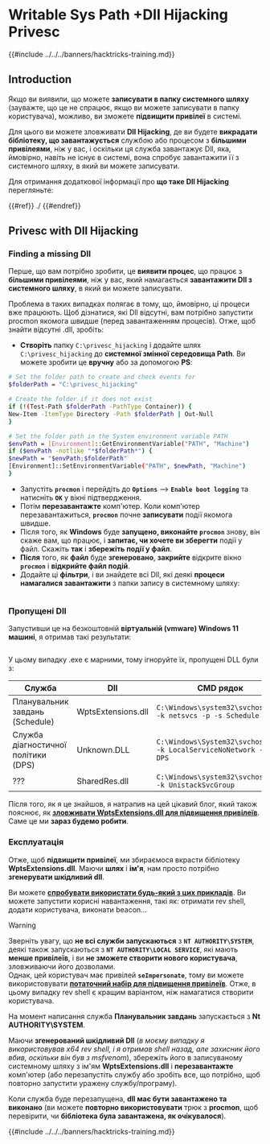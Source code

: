 # Writable Sys Path +Dll Hijacking Privesc

{{#include ../../../banners/hacktricks-training.md}}

## Introduction

Якщо ви виявили, що можете **записувати в папку системного шляху** (зауважте, що це не спрацює, якщо ви можете записувати в папку користувача), можливо, ви зможете **підвищити привілеї** в системі.

Для цього ви можете зловживати **Dll Hijacking**, де ви будете **викрадати бібліотеку, що завантажується** службою або процесом з **більшими привілеями**, ніж у вас, і оскільки ця служба завантажує Dll, яка, ймовірно, навіть не існує в системі, вона спробує завантажити її з системного шляху, в який ви можете записувати.

Для отримання додаткової інформації про **що таке Dll Hijacking** перегляньте:

{{#ref}}
./
{{#endref}}

## Privesc with Dll Hijacking

### Finding a missing Dll

Перше, що вам потрібно зробити, це **виявити процес**, що працює з **більшими привілеями**, ніж у вас, який намагається **завантажити Dll з системного шляху**, в який ви можете записувати.

Проблема в таких випадках полягає в тому, що, ймовірно, ці процеси вже працюють. Щоб дізнатися, які Dll відсутні, вам потрібно запустити procmon якомога швидше (перед завантаженням процесів). Отже, щоб знайти відсутні .dll, зробіть:

- **Створіть** папку `C:\privesc_hijacking` і додайте шлях `C:\privesc_hijacking` до **системної змінної середовища Path**. Ви можете зробити це **вручну** або за допомогою **PS**:
```bash
# Set the folder path to create and check events for
$folderPath = "C:\privesc_hijacking"

# Create the folder if it does not exist
if (!(Test-Path $folderPath -PathType Container)) {
New-Item -ItemType Directory -Path $folderPath | Out-Null
}

# Set the folder path in the System environment variable PATH
$envPath = [Environment]::GetEnvironmentVariable("PATH", "Machine")
if ($envPath -notlike "*$folderPath*") {
$newPath = "$envPath;$folderPath"
[Environment]::SetEnvironmentVariable("PATH", $newPath, "Machine")
}
```
- Запустіть **`procmon`** і перейдіть до **`Options`** --> **`Enable boot logging`** та натисніть **`OK`** у вікні підтвердження.
- Потім **перезавантажте** комп'ютер. Коли комп'ютер перезавантажиться, **`procmon`** почне **записувати** події якомога швидше.
- Після того, як **Windows** буде **запущено, виконайте `procmon`** знову, він скаже вам, що працює, і **запитає, чи хочете ви зберегти** події у файл. Скажіть **так** і **збережіть події у файл**.
- **Після** того, як **файл** буде **згенеровано**, **закрийте** відкрите вікно **`procmon`** і **відкрийте файл подій**.
- Додайте ці **фільтри**, і ви знайдете всі Dll, які деякі **процеси намагалися завантажити** з папки запису в системному шляху:

<figure><img src="../../../images/image (945).png" alt=""><figcaption></figcaption></figure>

### Пропущені Dll

Запустивши це на безкоштовній **віртуальній (vmware) Windows 11 машині**, я отримав такі результати:

<figure><img src="../../../images/image (607).png" alt=""><figcaption></figcaption></figure>

У цьому випадку .exe є марними, тому ігноруйте їх, пропущені DLL були з:

| Служба                          | Dll                | CMD рядок                                                            |
| ------------------------------- | ------------------ | -------------------------------------------------------------------- |
| Планувальник завдань (Schedule) | WptsExtensions.dll | `C:\Windows\system32\svchost.exe -k netsvcs -p -s Schedule`          |
| Служба діагностичної політики (DPS) | Unknown.DLL        | `C:\Windows\System32\svchost.exe -k LocalServiceNoNetwork -p -s DPS` |
| ???                             | SharedRes.dll      | `C:\Windows\system32\svchost.exe -k UnistackSvcGroup`                |

Після того, як я це знайшов, я натрапив на цей цікавий блог, який також пояснює, як [**зловживати WptsExtensions.dll для підвищення привілеїв**](https://juggernaut-sec.com/dll-hijacking/#Windows_10_Phantom_DLL_Hijacking_-_WptsExtensionsdll). Саме це ми **зараз будемо робити**.

### Експлуатація

Отже, щоб **підвищити привілеї**, ми збираємося вкрасти бібліотеку **WptsExtensions.dll**. Маючи **шлях** і **ім'я**, нам просто потрібно **згенерувати шкідливий dll**.

Ви можете [**спробувати використати будь-який з цих прикладів**](#creating-and-compiling-dlls). Ви можете запустити корисні навантаження, такі як: отримати rev shell, додати користувача, виконати beacon...

> [!WARNING]
> Зверніть увагу, що **не всі служби запускаються** з **`NT AUTHORITY\SYSTEM`**, деякі також запускаються з **`NT AUTHORITY\LOCAL SERVICE`**, які мають **менше привілеїв**, і ви **не зможете створити нового користувача**, зловживаючи його дозволами.\
> Однак, цей користувач має привілей **`seImpersonate`**, тому ви можете використовувати [**потаточний набір для підвищення привілеїв**](../roguepotato-and-printspoofer.md). Отже, в цьому випадку rev shell є кращим варіантом, ніж намагатися створити користувача.

На момент написання служба **Планувальник завдань** запускається з **Nt AUTHORITY\SYSTEM**.

Маючи **згенерований шкідливий Dll** (_в моєму випадку я використовував x64 rev shell, і я отримав shell назад, але захисник його вбив, оскільки він був з msfvenom_), збережіть його в записуваному системному шляху з ім'ям **WptsExtensions.dll** і **перезавантажте** комп'ютер (або перезапустіть службу або зробіть все, що потрібно, щоб повторно запустити уражену службу/програму).

Коли служба буде перезапущена, **dll має бути завантажено та виконано** (ви можете **повторно використовувати** трюк з **procmon**, щоб перевірити, чи **бібліотека була завантажена, як очікувалося**).

{{#include ../../../banners/hacktricks-training.md}}
